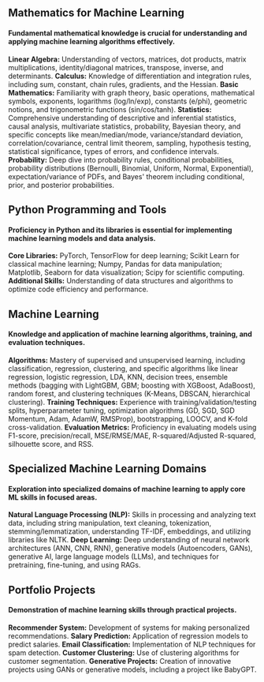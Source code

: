 ## Mathematics for Machine Learning
#### Fundamental mathematical knowledge is crucial for understanding and applying machine learning algorithms effectively.

**Linear Algebra:** Understanding of vectors, matrices, dot products, matrix multiplications, identity/diagonal matrices, transpose, inverse, and determinants.
**Calculus:** Knowledge of differentiation and integration rules, including sum, constant, chain rules, gradients, and the Hessian.
**Basic Mathematics:** Familiarity with graph theory, basic operations, mathematical symbols, exponents, logarithms (log/ln/exp), constants (e/phi), geometric notions, and trigonometric functions (sin/cos/tanh).
**Statistics:** Comprehensive understanding of descriptive and inferential statistics, causal analysis, multivariate statistics, probability, Bayesian theory, and specific concepts like mean/median/mode, variance/standard deviation, correlation/covariance, central limit theorem, sampling, hypothesis testing, statistical significance, types of errors, and confidence intervals.
**Probability:** Deep dive into probability rules, conditional probabilities, probability distributions (Bernoulli, Binomial, Uniform, Normal, Exponential), expectation/variance of PDFs, and Bayes' theorem including conditional, prior, and posterior probabilities.

## Python Programming and Tools
#### Proficiency in Python and its libraries is essential for implementing machine learning models and data analysis.

**Core Libraries:** PyTorch, TensorFlow for deep learning; Scikit Learn for classical machine learning; Numpy, Pandas for data manipulation; Matplotlib, Seaborn for data visualization; Scipy for scientific computing.
**Additional Skills:** Understanding of data structures and algorithms to optimize code efficiency and performance.

## Machine Learning
#### Knowledge and application of machine learning algorithms, training, and evaluation techniques.

**Algorithms:** Mastery of supervised and unsupervised learning, including classification, regression, clustering, and specific algorithms like linear regression, logistic regression, LDA, KNN, decision trees, ensemble methods (bagging with LightGBM, GBM; boosting with XGBoost, AdaBoost), random forest, and clustering techniques (K-Means, DBSCAN, hierarchical clustering).
**Training Techniques:** Experience with training/validation/testing splits, hyperparameter tuning, optimization algorithms (GD, SGD, SGD Momentum, Adam, AdamW, RMSProp), bootstrapping, LOOCV, and K-fold cross-validation.
**Evaluation Metrics:** Proficiency in evaluating models using F1-score, precision/recall, MSE/RMSE/MAE, R-squared/Adjusted R-squared, silhouette score, and RSS.

## Specialized Machine Learning Domains
#### Exploration into specialized domains of machine learning to apply core ML skills in focused areas.

**Natural Language Processing (NLP):** Skills in processing and analyzing text data, including string manipulation, text cleaning, tokenization, stemming/lemmatization, understanding TF-IDF, embeddings, and utilizing libraries like NLTK.
**Deep Learning:** Deep understanding of neural network architectures (ANN, CNN, RNN), generative models (Autoencoders, GANs), generative AI, large language models (LLMs), and techniques for pretraining, fine-tuning, and using RAGs.

## Portfolio Projects
#### Demonstration of machine learning skills through practical projects.

**Recommender System:** Development of systems for making personalized recommendations.
**Salary Prediction:** Application of regression models to predict salaries.
**Email Classification:** Implementation of NLP techniques for spam detection.
**Customer Clustering:** Use of clustering algorithms for customer segmentation.
**Generative Projects:** Creation of innovative projects using GANs or generative models, including a project like BabyGPT.